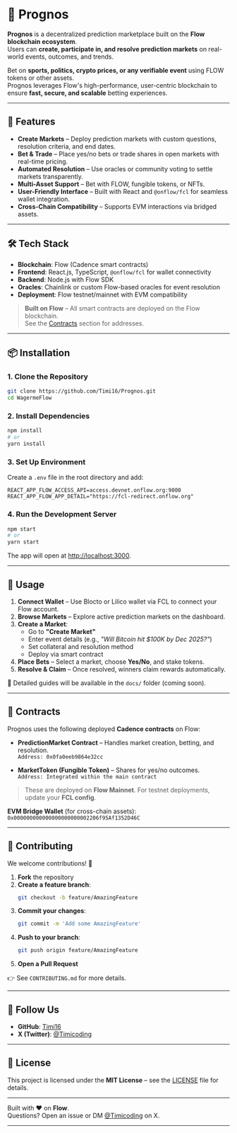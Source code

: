 
# 🔮 Prognos

**Prognos** is a decentralized prediction marketplace built on the **Flow blockchain ecosystem**.  
Users can **create, participate in, and resolve prediction markets** on real-world events, outcomes, and trends.  

Bet on **sports, politics, crypto prices, or any verifiable event** using FLOW tokens or other assets.  
Prognos leverages Flow's high-performance, user-centric blockchain to ensure **fast, secure, and scalable** betting experiences.

---

## 🚀 Features

- **Create Markets** – Deploy prediction markets with custom questions, resolution criteria, and end dates.  
- **Bet & Trade** – Place yes/no bets or trade shares in open markets with real-time pricing.  
- **Automated Resolution** – Use oracles or community voting to settle markets transparently.  
- **Multi-Asset Support** – Bet with FLOW, fungible tokens, or NFTs.  
- **User-Friendly Interface** – Built with React and `@onflow/fcl` for seamless wallet integration.  
- **Cross-Chain Compatibility** – Supports EVM interactions via bridged assets.  

---

## 🛠 Tech Stack

- **Blockchain**: Flow (Cadence smart contracts)  
- **Frontend**: React.js, TypeScript, `@onflow/fcl` for wallet connectivity  
- **Backend**: Node.js with Flow SDK  
- **Oracles**: Chainlink or custom Flow-based oracles for event resolution  
- **Deployment**: Flow testnet/mainnet with EVM compatibility  

> **Built on Flow** – All smart contracts are deployed on the Flow blockchain.  
See the [Contracts](#-contracts) section for addresses.

---

## 📦 Installation

### 1. Clone the Repository
```bash
git clone https://github.com/Timi16/Prognos.git
cd WagermeFlow
```

### 2. Install Dependencies
```bash
npm install
# or
yarn install
```

### 3. Set Up Environment
Create a `.env` file in the root directory and add:
```env
REACT_APP_FLOW_ACCESS_API=access.devnet.onflow.org:9000
REACT_APP_FLOW_APP_DETAIL="https://fcl-redirect.onflow.org"
```

### 4. Run the Development Server
```bash
npm start
# or
yarn start
```

The app will open at [http://localhost:3000](http://localhost:3000).

---

## 🔧 Usage

1. **Connect Wallet** – Use Blocto or Lilico wallet via FCL to connect your Flow account.  
2. **Browse Markets** – Explore active prediction markets on the dashboard.  
3. **Create a Market**:
   - Go to **"Create Market"**
   - Enter event details (e.g., *"Will Bitcoin hit $100K by Dec 2025?"*)  
   - Set collateral and resolution method  
   - Deploy via smart contract  
4. **Place Bets** – Select a market, choose **Yes/No**, and stake tokens.  
5. **Resolve & Claim** – Once resolved, winners claim rewards automatically.  

📖 Detailed guides will be available in the `docs/` folder (coming soon).

---

## 📄 Contracts

Prognos uses the following deployed **Cadence contracts** on Flow:

- **PredictionMarket Contract** – Handles market creation, betting, and resolution.  
  `Address: 0x0fa0eeb9864e32cc`  

- **MarketToken (Fungible Token)** – Shares for yes/no outcomes.  
  `Address: Integrated within the main contract`  

> These are deployed on **Flow Mainnet**. For testnet deployments, update your **FCL config**.

**EVM Bridge Wallet** (for cross-chain assets):  
`0x000000000000000000000002206f95Af1352D46C`

---

## 🤝 Contributing

We welcome contributions! 🚀  

1. **Fork** the repository  
2. **Create a feature branch**:
   ```bash
   git checkout -b feature/AmazingFeature
   ```
3. **Commit your changes**:
   ```bash
   git commit -m 'Add some AmazingFeature'
   ```
4. **Push to your branch**:
   ```bash
   git push origin feature/AmazingFeature
   ```
5. **Open a Pull Request**

👉 See `CONTRIBUTING.md` for more details.

---

## 📱 Follow Us

- **GitHub**: [Timi16](https://github.com/Timi16)  
- **X (Twitter)**: [@Timicoding](https://x.com/Timicoding)

---

## 📄 License

This project is licensed under the **MIT License** – see the [LICENSE](LICENSE) file for details.  

---

Built with ❤️ on **Flow**.  
Questions? Open an issue or DM [@Timicoding](https://x.com/Timicoding) on X.

---

